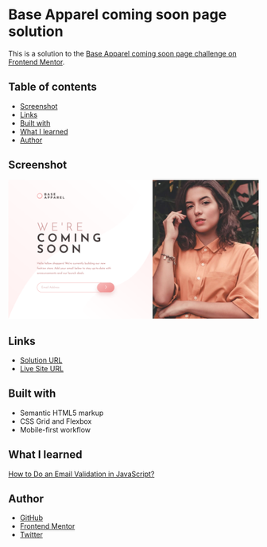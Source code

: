 # Base Apparel coming soon page solution

This is a solution to the [Base Apparel coming soon page challenge on Frontend Mentor](https://www.frontendmentor.io/challenges/base-apparel-coming-soon-page-5d46b47f8db8a7063f9331a0).

## Table of contents

-   [Screenshot](#screenshot)
-   [Links](#links)
-   [Built with](#built-with)
-   [What I learned](#what-i-learned)
-   [Author](#author)

## Screenshot

![](./images/screenshot.png)

## Links

-   [Solution URL](https://github.com/ionStici/base-apparel-coming-soon-master)
-   [Live Site URL](https://ionstici.github.io/base-apparel-coming-soon-master/)

## Built with

-   Semantic HTML5 markup
-   CSS Grid and Flexbox
-   Mobile-first workflow

## What I learned

[How to Do an Email Validation in JavaScript?](https://www.simplilearn.com/tutorials/javascript-tutorial/email-validation-in-javascript)

## Author

-   [GitHub](https://github.com/ionStici)
-   [Frontend Mentor](https://www.frontendmentor.io/profile/ionStici)
-   [Twitter](https://twitter.com/ionStici_)

<!-- ### Primary

- Desaturated Red: hsl(0, 36%, 70%)
- Soft Red: hsl(0, 93%, 68%)

### Neutral

- Dark Grayish Red: hsl(0, 6%, 24%)

### Gradients

- Linear, 135deg, from hsl(0, 0%, 100%), to hsl(0, 100%, 98%)
- Linear, 135deg, from hsl(0, 80%, 86%), to hsl(0, 74%, 74%)

### Body Copy

- Font size: 16px

### Font

- Family: [Josefin Sans](https://fonts.google.com/specimen/Josefin+Sans)
- Weights: 300, 400, 600 -->
